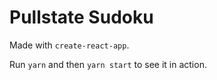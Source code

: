 # Pullstate Sudoku

Made with `create-react-app`.

Run `yarn` and then `yarn start` to see it in action.
